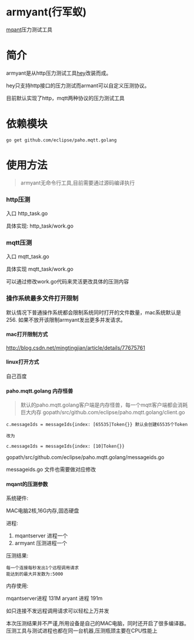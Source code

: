 # armyant(行军蚁)
[mqant](https://github.com/funmangic/mqant)压力测试工具
# 简介
armyant是从http压力测试工具[hey](https://github.com/rakyll/hey)改装而成。

hey只支持http接口的压力测试而armant可以自定义压测协议。

目前默认实现了http，mqtt两种协议的压力测试工具

# 依赖模块

    go get github.com/eclipse/paho.mqtt.golang

# 使用方法

> armyant无命令行工具,目前需要通过源码编译执行

### http压测

入口 http_task.go

具体实现: http_task/work.go

### mqtt压测

入口 mqtt_task.go

具体实现 mqtt_task/work.go


可以通过修改work.go代码来灵活更改具体的压测内容

### 操作系统最多文件打开限制

默认情况下普通操作系统都会限制系统同时打开的文件数量，mac系统默认是256.
如果不放开该限制armyant发出更多并发请求。

#### mac打开限制方式
  http://blog.csdn.net/mingtingjian/article/details/77675761

#### linux打开方式
  自己百度

#### paho.mqtt.golang 内存怪兽

> 默认的paho.mqtt.golang客户端是内存怪兽，每一个mqtt客户端都会消耗巨大内存
gopath/src/github.com/eclipse/paho.mqtt.golang/client.go

    c.messageIds = messageIds{index: [65535]Token{}} 默认会创建65535个Token

    改为

    c.messageIds = messageIds{index: [10]Token{}}

gopath/src/github.com/eclipse/paho.mqtt.golang/messageids.go

messageids.go 文件也需要做对应修改



#### mqant的压测参数

系统硬件:

   MAC电脑2核,16G内存,固态硬盘

进程:

 1. mqantserver 进程一个
 2. armyant 压测进程一个

压测结果:

    每一个连接每秒发出1个远程调用请求
    能达到的最大并发数为:5000

内存使用:

 mqantserver进程 131M
 aryant  进程 191m

如只连接不发远程调用请求可以轻松上万并发

本次压测结果并不严谨,所用设备是自己的MAC电脑，同时还开启了很多编译器。
压测工具与测试进程也都在同一台机器,压测瓶颈主要在CPU性能上